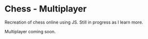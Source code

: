 # Chess - Multiplayer
Recreation of chess online using JS. Still in progress as I learn more.

Multiplayer coming soon.
